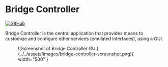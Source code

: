 # Bridge Controller

[![GitHub](https://img.shields.io/badge/github-%23121011.svg?style=for-the-badge&logo=github&logoColor=white)](https://github.com/KristianMika/bridge-controller)

Bridge Controller is the central application that provides means to customize and configure other services (emulated interfaces), using a GUI.

<figure markdown="span">
  ![Screenshot of Bridge Controller GUI](../../assets/images/bridge-controller-screenshot.png){ width="500" }
</figure>
